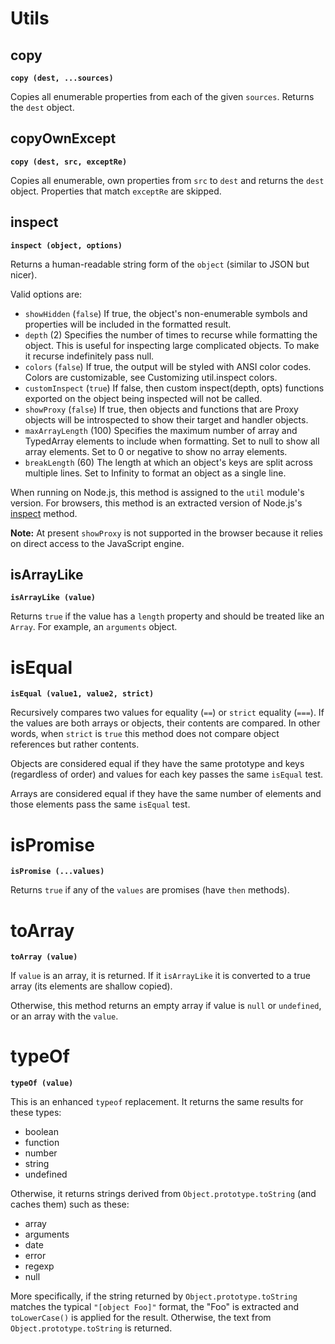 # Utils

## copy

**`copy (dest, ...sources)`**

Copies all enumerable properties from each of the given `sources`. Returns the `dest`
object.

## copyOwnExcept

**`copy (dest, src, exceptRe)`**

Copies all enumerable, own properties from `src` to `dest` and returns the `dest`
object. Properties that match `exceptRe` are skipped.

## inspect

**`inspect (object, options)`**

Returns a human-readable string form of the `object` (similar to JSON but nicer).

Valid options are:

 - `showHidden` (`false`) If true, the object's non-enumerable symbols and properties will be included in the formatted result.
 - `depth` (2) Specifies the number of times to recurse while formatting the object. This is useful for inspecting large complicated objects. To make it recurse indefinitely pass null.
 - `colors` (`false`) If true, the output will be styled with ANSI color codes. Colors are customizable, see Customizing util.inspect colors.
 - `customInspect` (`true`) If false, then custom inspect(depth, opts) functions exported on the object being inspected will not be called.
 - `showProxy` (`false`) If true, then objects and functions that are Proxy objects will be introspected to show their target and handler objects.
 - `maxArrayLength` (100) Specifies the maximum number of array and TypedArray elements to include when formatting. Set to null to show all array elements. Set to 0 or negative to show no array elements.
 - `breakLength` (60) The length at which an object's keys are split across multiple lines. Set to Infinity to format an object as a single line.

When running on Node.js, this method is assigned to the `util` module's version. For
browsers, this method is an extracted version of Node.js's
[inspect](https://nodejs.org/api/util.html#util_util_inspect_object_options) method.

**Note:** At present `showProxy` is not supported in the browser because it relies on
direct access to the JavaScript engine.

## isArrayLike

**`isArrayLike (value)`**

Returns `true` if the value has a `length` property and should be treated like an
`Array`. For example, an `arguments` object.

# isEqual

**`isEqual (value1, value2, strict)`**

Recursively compares two values for equality (`==`) or `strict` equality (`===`). If
the values are both arrays or objects, their contents are compared. In other words,
when `strict` is `true` this method does not compare object references but rather
contents.

Objects are considered equal if they have the same prototype and keys (regardless
of order) and values for each key passes the same `isEqual` test.

Arrays are considered equal if they have the same number of elements and those
elements pass the same `isEqual` test.

# isPromise

**`isPromise (...values)`**

Returns `true` if any of the `values` are promises (have `then` methods).

# toArray

**`toArray (value)`**

If `value` is an array, it is returned. If it `isArrayLike` it is converted to a
true array (its elements are shallow copied).

Otherwise, this method returns an empty array if value is `null` or `undefined`, or
an array with the `value`.

# typeOf

**`typeOf (value)`**

This is an enhanced `typeof` replacement. It returns the same results for these
types:

 - boolean
 - function
 - number
 - string
 - undefined

Otherwise, it returns strings derived from `Object.prototype.toString` (and
caches them) such as these:

 - array
 - arguments
 - date
 - error
 - regexp
 - null

More specifically, if the string returned by `Object.prototype.toString` matches
the typical `"[object Foo]"` format, the "Foo" is extracted and `toLowerCase()` is
applied for the result. Otherwise, the text from `Object.prototype.toString` is
returned.
